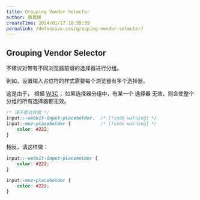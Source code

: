```yaml
---
title: Grouping Vendor Selector
author: 鹏展博
createTime: 2024/01/17 18:55:35
permalink: /defensive-css/grouping-vendor-selector/
---
```


## Grouping Vendor Selector

不建议对带有不同浏览器前缀的选择器进行分组。

例如，设置输入占位符的样式需要每个浏览器有多个选择器。

这是由于， 根据 [W3C](https://www.w3.org/TR/selectors/#grouping) ，如果选择器分组中，有某一个
选择器 无效，则会使整个分组的所有选择器都无效。

```css
/* 请不要这样做 */
input::-webkit-input-placeholder,  /* [!code warning] */
input:-moz-placeholder {           /* [!code warning] */
    color: #222;
}
```

相反，请这样做：

```css
input::-webkit-input-placeholder {
    color: #222;
}

input:-moz-placeholder {
    color: #222;
}
```
